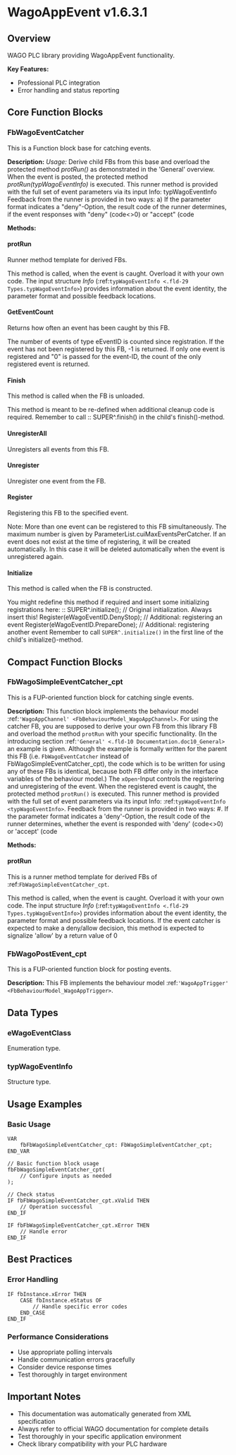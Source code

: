 # WagoAppEvent v1.6.3.1

## Overview
WAGO PLC library providing WagoAppEvent functionality.

**Key Features:**
- Professional PLC integration
- Error handling and status reporting

## Core Function Blocks

### FbWagoEventCatcher
This is a Function block base for catching events.

**Description:**
*Usage:* Derive child FBs from this base and overload the protected method *protRun()* as demonstrated in the 'General' overview. When the event is posted, the protected method *protRun(typWagoEventInfo)* is executed. This runner method is provided with the full set of event parameters via its input Info: typWagoEventInfo Feedback from the runner is provided in two ways: a) If the parameter format indicates a "deny"-Option, the result code of the runner determines, if the event responses with "deny" (code<>0) or "accept" (code

**Methods:**

#### protRun
Runner method template for derived FBs.

This method is called, when the event is caught. Overload it with your own code. The input structure *Info* (:ref:`typWagoEventInfo <.fld-29 Types.typWagoEventInfo>`) provides information about the event identity, the parameter format and possible feedback locations.

#### GetEventCount
Returns how often an event has been caught by this FB.

The number of events of type eEventID is counted since registration. If the event has not been registered by this FB, -1 is returned. If only one event is registered and "0" is passed for the event-ID, the count of the only registered event is returned.

#### Finish
This method is called when the FB is unloaded.

This method is meant to be re-defined when additional cleanup code is required. Remember to call :: SUPER^.finish() in the child's finish()-method.

#### UnregisterAll
Unregisters all events from this FB.

#### Unregister
Unregister one event from the FB.

#### Register
Registering this FB to the specified event.

Note: More than one event can be registered to this FB simultaneously. The maximum number is given by ParameterList.cuiMaxEventsPerCatcher. If an event does not exist at the time of registering, it will be created automatically. In this case it will be deleted automatically when the event is unregistered again.

#### Initialize
This method is called when the FB is constructed.

You might redefine this method if required and insert some initializing registrations here: :: SUPER^.initialize(); // Original initialization. Always insert this! Register(eWagoEventID.DenyStop); // Additional: registering an event Register(eWagoEventID.PrepareDone); // Additional: registering another event Remember to call ``SUPER^.initialize()`` in the first line of the child's initialize()-method.

## Compact Function Blocks

### FbWagoSimpleEventCatcher_cpt
This is a FUP-oriented function block for catching single events.

**Description:**
This function block implements the behaviour model :ref:`'WagoAppChannel' <FbBehaviourModel_WagoAppChannel>`. For using the catcher FB, you are supposed to derive your own FB from this library FB and overload the method ``protRun`` with your specific functionality. (In the introducing section :ref:`'General' <.fld-10 Documentation.doc10_General>` an example is given. Although the example is formally written for the parent this FB (i.e. ``FbWagoEventCatcher`` instead of FbWagoSimpleEventCatcher_cpt), the code which is to be written for using any of these FBs is identical, because both FB differ only in the interface variables of the behaviour model.) The ``xOpen``-Input controls the registering and unregistering of the event. When the registered event is caught, the protected method ``protRun()`` is executed. This runner method is provided with the full set of event parameters via its input Info: :ref:`typWagoEventInfo <typWagoEventInfo>`. Feedback from the runner is provided in two ways: #. If the parameter format indicates a 'deny'-Option, the result code of the runner determines, whether the event is responded with 'deny' (code<>0) or 'accept' (code

**Methods:**

#### protRun
This is a runner method template for derived FBs of :ref:`FbWagoSimpleEventCatcher_cpt`.

This method is called, when the event is caught. Overload it with your own code. The input structure *Info* (:ref:`typWagoEventInfo <.fld-29 Types.typWagoEventInfo>`) provides information about the event identity, the parameter format and possible feedback locations. If the event catcher is expected to make a deny/allow decision, this method is expected to signalize 'allow' by a return value of 0

### FbWagoPostEvent_cpt
This is a FUP-oriented function block for posting events.

**Description:**
This FB implements the behaviour model :ref:`'WagoAppTrigger' <FbBehaviourModel_WagoAppTrigger>`.

## Data Types

### eWagoEventClass
Enumeration type.

### typWagoEventInfo
Structure type.

## Usage Examples

### Basic Usage
```iec
VAR
    fbFbWagoSimpleEventCatcher_cpt: FbWagoSimpleEventCatcher_cpt;
END_VAR

// Basic function block usage
fbFbWagoSimpleEventCatcher_cpt(
    // Configure inputs as needed
);

// Check status
IF fbFbWagoSimpleEventCatcher_cpt.xValid THEN
    // Operation successful
END_IF

IF fbFbWagoSimpleEventCatcher_cpt.xError THEN
    // Handle error
END_IF
```

## Best Practices

### Error Handling
```iec
IF fbInstance.xError THEN
    CASE fbInstance.eStatus OF
        // Handle specific error codes
    END_CASE
END_IF
```

### Performance Considerations
- Use appropriate polling intervals
- Handle communication errors gracefully
- Consider device response times
- Test thoroughly in target environment

## Important Notes

- This documentation was automatically generated from XML specification
- Always refer to official WAGO documentation for complete details
- Test thoroughly in your specific application environment
- Check library compatibility with your PLC hardware

